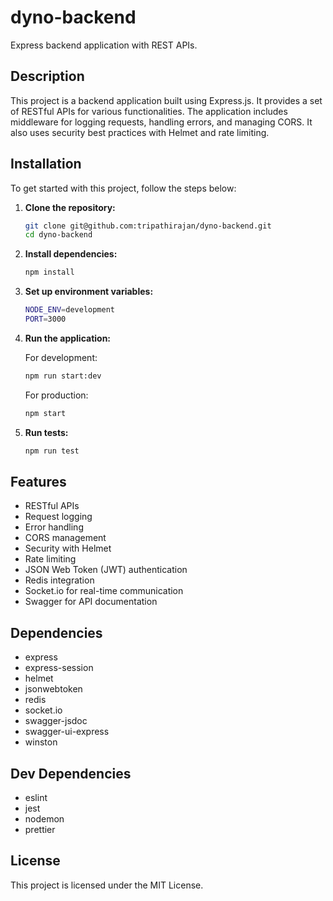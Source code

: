 # dyno-backend

Express backend application with REST APIs.

## Description

This project is a backend application built using Express.js. It provides a set of RESTful APIs for various functionalities. The application includes middleware for logging requests, handling errors, and managing CORS. It also uses security best practices with Helmet and rate limiting.

## Installation

To get started with this project, follow the steps below:

1. **Clone the repository:**

   ```sh
   git clone git@github.com:tripathirajan/dyno-backend.git
   cd dyno-backend
   ```

2. **Install dependencies:**

   ```sh
   npm install
   ```

3. **Set up environment variables:**
   ```sh
   NODE_ENV=development
   PORT=3000
   ```
4. **Run the application:**

   For development:

   ```sh
   npm run start:dev
   ```

   For production:

   ```sh
   npm start
   ```

5. **Run tests:**
   ```sh
   npm run test
   ```

## Features

- RESTful APIs
- Request logging
- Error handling
- CORS management
- Security with Helmet
- Rate limiting
- JSON Web Token (JWT) authentication
- Redis integration
- Socket.io for real-time communication
- Swagger for API documentation

## Dependencies

- express
- express-session
- helmet
- jsonwebtoken
- redis
- socket.io
- swagger-jsdoc
- swagger-ui-express
- winston

## Dev Dependencies

- eslint
- jest
- nodemon
- prettier

## License

This project is licensed under the MIT License.
